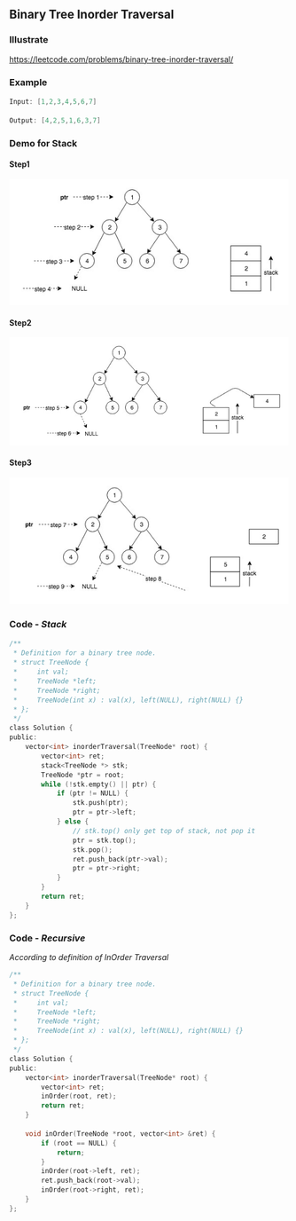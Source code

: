 ## Binary Tree Inorder Traversal
### Illustrate
<https://leetcode.com/problems/binary-tree-inorder-traversal/>

### Example
```c
Input: [1,2,3,4,5,6,7]

Output: [4,2,5,1,6,3,7]
```

### Demo for Stack
#### Step1
![](./res/inorder1.jpg)

#### Step2

![](./res/inorder2.jpg)

#### Step3
![](./res/inorder3.jpg)

### Code - _Stack_
```c
/**
 * Definition for a binary tree node.
 * struct TreeNode {
 *     int val;
 *     TreeNode *left;
 *     TreeNode *right;
 *     TreeNode(int x) : val(x), left(NULL), right(NULL) {}
 * };
 */
class Solution {
public:
    vector<int> inorderTraversal(TreeNode* root) {
        vector<int> ret;
        stack<TreeNode *> stk;
        TreeNode *ptr = root;
        while (!stk.empty() || ptr) {
            if (ptr != NULL) {
                stk.push(ptr);
                ptr = ptr->left;
            } else {
                // stk.top() only get top of stack, not pop it
                ptr = stk.top();
                stk.pop();
                ret.push_back(ptr->val);
                ptr = ptr->right;
            }
        }
        return ret;
    }
};
```

### Code - _Recursive_
_According to definition of InOrder Traversal_

```c
/**
 * Definition for a binary tree node.
 * struct TreeNode {
 *     int val;
 *     TreeNode *left;
 *     TreeNode *right;
 *     TreeNode(int x) : val(x), left(NULL), right(NULL) {}
 * };
 */
class Solution {
public:
    vector<int> inorderTraversal(TreeNode* root) {
        vector<int> ret;
        inOrder(root, ret);
        return ret;
    }

    void inOrder(TreeNode *root, vector<int> &ret) {
        if (root == NULL) {
            return;
        }
        inOrder(root->left, ret);
        ret.push_back(root->val);
        inOrder(root->right, ret);
    }
};
```